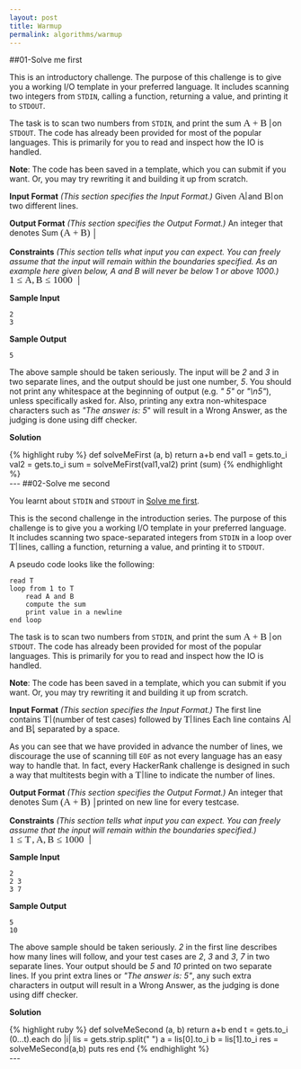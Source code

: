 ```yaml
---
layout: post
title: Warmup
permalink: algorithms/warmup
---
```

##01-Solve me first

This is an introductory challenge. The purpose of this challenge is to give you a working I/O template in your preferred language. It includes scanning two integers from `STDIN`, calling a function, returning a value, and printing it to `STDOUT`.

The task is to scan two numbers from `STDIN`, and print the sum <span class="MathJax_Preview"></span><span class="MathJax" id="MathJax-Element-27-Frame" role="textbox" aria-readonly="true"><nobr><span class="math" id="MathJax-Span-155" style="width: 3.39em; display: inline-block;"><span style="display: inline-block; position: relative; width: 2.757em; height: 0px; font-size: 123%;"><span style="position: absolute; clip: rect(1.854em 1000.002em 2.938em -0.359em); top: -2.708em; left: 0.002em;"><span class="mrow" id="MathJax-Span-156"><span class="mi" id="MathJax-Span-157" style="font-family: MathJax_Math-italic;">A</span><span class="mo" id="MathJax-Span-158" style="font-family: MathJax_Main; padding-left: 0.228em;">+</span><span class="mi" id="MathJax-Span-159" style="font-family: MathJax_Math-italic; padding-left: 0.228em;">B</span></span><span style="display: inline-block; width: 0px; height: 2.712em;"></span></span></span><span style="border-left-width: 0.003em; border-left-style: solid; display: inline-block; overflow: hidden; width: 0px; height: 1.114em; vertical-align: -0.164em;"></span></span></nobr></span><script type="math/tex" id="MathJax-Element-27">A+B</script> on `STDOUT`. The code has already been provided for most of the popular languages. This is primarily for you to read and inspect how the IO is handled.

**Note**: The code has been saved in a template, which you can submit if you want. Or, you may try rewriting it and building it up from scratch.

**Input Format** 
_(This section specifies the Input Format.)_ 
Given <span class="MathJax_Preview"></span><span class="MathJax" id="MathJax-Element-28-Frame" role="textbox" aria-readonly="true"><nobr><span class="math" id="MathJax-Span-160" style="width: 0.951em; display: inline-block;"><span style="display: inline-block; position: relative; width: 0.77em; height: 0px; font-size: 123%;"><span style="position: absolute; clip: rect(1.628em 1000.002em 2.622em -0.359em); top: -2.482em; left: 0.002em;"><span class="mrow" id="MathJax-Span-161"><span class="mi" id="MathJax-Span-162" style="font-family: MathJax_Math-italic;">A</span></span><span style="display: inline-block; width: 0px; height: 2.486em;"></span></span></span><span style="border-left-width: 0.003em; border-left-style: solid; display: inline-block; overflow: hidden; width: 0px; height: 1.003em; vertical-align: -0.053em;"></span></span></nobr></span><script type="math/tex" id="MathJax-Element-28">A</script> and <span class="MathJax_Preview"></span><span class="MathJax" id="MathJax-Element-29-Frame" role="textbox" aria-readonly="true"><nobr><span class="math" id="MathJax-Span-163" style="width: 0.951em; display: inline-block;"><span style="display: inline-block; position: relative; width: 0.77em; height: 0px; font-size: 123%;"><span style="position: absolute; clip: rect(1.673em 1000.002em 2.622em -0.359em); top: -2.482em; left: 0.002em;"><span class="mrow" id="MathJax-Span-164"><span class="mi" id="MathJax-Span-165" style="font-family: MathJax_Math-italic;">B</span></span><span style="display: inline-block; width: 0px; height: 2.486em;"></span></span></span><span style="border-left-width: 0.003em; border-left-style: solid; display: inline-block; overflow: hidden; width: 0px; height: 0.947em; vertical-align: -0.053em;"></span></span></nobr></span><script type="math/tex" id="MathJax-Element-29">B</script> on two different lines.

**Output Format** 
_(This section specifies the Output Format.)_ 
An integer that denotes Sum <span class="MathJax_Preview"></span><span class="MathJax" id="MathJax-Element-30-Frame" role="textbox" aria-readonly="true"><nobr><span class="math" id="MathJax-Span-166" style="width: 4.338em; display: inline-block;"><span style="display: inline-block; position: relative; width: 3.525em; height: 0px; font-size: 123%;"><span style="position: absolute; clip: rect(1.809em 1000.002em 3.119em -0.314em); top: -2.708em; left: 0.002em;"><span class="mrow" id="MathJax-Span-167"><span class="mo" id="MathJax-Span-168" style="font-family: MathJax_Main;">(</span><span class="mi" id="MathJax-Span-169" style="font-family: MathJax_Math-italic;">A</span><span class="mo" id="MathJax-Span-170" style="font-family: MathJax_Main; padding-left: 0.228em;">+</span><span class="mi" id="MathJax-Span-171" style="font-family: MathJax_Math-italic; padding-left: 0.228em;">B</span><span class="mo" id="MathJax-Span-172" style="font-family: MathJax_Main;">)</span></span><span style="display: inline-block; width: 0px; height: 2.712em;"></span></span></span><span style="border-left-width: 0.003em; border-left-style: solid; display: inline-block; overflow: hidden; width: 0px; height: 1.336em; vertical-align: -0.386em;"></span></span></nobr></span><script type="math/tex" id="MathJax-Element-30">(A + B)</script>

**Constraints** 
_(This section tells what input you can expect. You can freely assume that the input will remain within the boundaries specified. As an example here given below, A and B will never be below 1 or above 1000.)_ 
<span class="MathJax_Preview"></span><span class="MathJax" id="MathJax-Element-31-Frame" role="textbox" aria-readonly="true"><nobr><span class="math" id="MathJax-Span-173" style="width: 8.81em; display: inline-block;"><span style="display: inline-block; position: relative; width: 7.139em; height: 0px; font-size: 123%;"><span style="position: absolute; clip: rect(1.854em 1000.002em 3.028em -0.314em); top: -2.708em; left: 0.002em;"><span class="mrow" id="MathJax-Span-174"><span class="mn" id="MathJax-Span-175" style="font-family: MathJax_Main;">1</span><span class="mo" id="MathJax-Span-176" style="font-family: MathJax_Main; padding-left: 0.273em;">≤</span><span class="mi" id="MathJax-Span-177" style="font-family: MathJax_Math-italic; padding-left: 0.273em;">A</span><span class="mo" id="MathJax-Span-178" style="font-family: MathJax_Main;">,</span><span class="mi" id="MathJax-Span-179" style="font-family: MathJax_Math-italic; padding-left: 0.183em;">B</span><span class="mo" id="MathJax-Span-180" style="font-family: MathJax_Main; padding-left: 0.273em;">≤</span><span class="mn" id="MathJax-Span-181" style="font-family: MathJax_Main; padding-left: 0.273em;">1000</span></span><span style="display: inline-block; width: 0px; height: 2.712em;"></span></span></span><span style="border-left-width: 0.003em; border-left-style: solid; display: inline-block; overflow: hidden; width: 0px; height: 1.225em; vertical-align: -0.275em;"></span></span></nobr></span><script type="math/tex" id="MathJax-Element-31">1 \le A, B \le 1000</script>

**Sample Input**

```
2
3

```

**Sample Output**

```
5

```

The above sample should be taken seriously. The input will be _2_ and _3_ in two separate lines, and the output should be just one number, _5_. You should not print any whitespace at the beginning of output (e.g. _" 5"_ or _"\n5"_), unless specifically asked for. Also, printing any extra non-whitespace characters such as _"The answer is: 5_" will result in a Wrong Answer, as the judging is done using diff checker.


<strong>Solution</strong>
<div class='solution'>{% highlight ruby %}
def solveMeFirst (a, b)
    return a+b
end
val1 = gets.to_i
val2 = gets.to_i
sum = solveMeFirst(val1,val2)
print (sum)
{% endhighlight %}
</div>
---
##02-Solve me second

You learnt about `STDIN` and `STDOUT` in [Solve me first](https://www.hackerrank.com/challenges/solve-me-first).

This is the second challenge in the introduction series. The purpose of this challenge is to give you a working I/O template in your preferred language. It includes scanning two space-separated integers from `STDIN` in a loop over <span class="MathJax_Preview"></span><span class="MathJax" id="MathJax-Element-32-Frame" role="textbox" aria-readonly="true"><nobr><span class="math" id="MathJax-Span-182" style="width: 0.906em; display: inline-block;"><span style="display: inline-block; position: relative; width: 0.725em; height: 0px; font-size: 123%;"><span style="position: absolute; clip: rect(1.673em 1000.002em 2.622em -0.404em); top: -2.482em; left: 0.002em;"><span class="mrow" id="MathJax-Span-183"><span class="mi" id="MathJax-Span-184" style="font-family: MathJax_Math-italic;">T<span style="display: inline-block; overflow: hidden; height: 1px; width: 0.138em;"></span></span></span><span style="display: inline-block; width: 0px; height: 2.486em;"></span></span></span><span style="border-left-width: 0.003em; border-left-style: solid; display: inline-block; overflow: hidden; width: 0px; height: 0.947em; vertical-align: -0.053em;"></span></span></nobr></span><script type="math/tex" id="MathJax-Element-32">T</script> lines, calling a function, returning a value, and printing it to `STDOUT`.

A pseudo code looks like the following:

```
read T
loop from 1 to T
    read A and B
    compute the sum
    print value in a newline
end loop

```

The task is to scan two numbers from `STDIN`, and print the sum <span class="MathJax_Preview"></span><span class="MathJax" id="MathJax-Element-33-Frame" role="textbox" aria-readonly="true"><nobr><span class="math" id="MathJax-Span-185" style="width: 3.39em; display: inline-block;"><span style="display: inline-block; position: relative; width: 2.757em; height: 0px; font-size: 123%;"><span style="position: absolute; clip: rect(1.854em 1000.002em 2.938em -0.359em); top: -2.708em; left: 0.002em;"><span class="mrow" id="MathJax-Span-186"><span class="mi" id="MathJax-Span-187" style="font-family: MathJax_Math-italic;">A</span><span class="mo" id="MathJax-Span-188" style="font-family: MathJax_Main; padding-left: 0.228em;">+</span><span class="mi" id="MathJax-Span-189" style="font-family: MathJax_Math-italic; padding-left: 0.228em;">B</span></span><span style="display: inline-block; width: 0px; height: 2.712em;"></span></span></span><span style="border-left-width: 0.003em; border-left-style: solid; display: inline-block; overflow: hidden; width: 0px; height: 1.114em; vertical-align: -0.164em;"></span></span></nobr></span><script type="math/tex" id="MathJax-Element-33">A+B</script> on `STDOUT`. The code has already been provided for most of the popular languages. This is primarily for you to read and inspect how the IO is handled.

**Note**: The code has been saved in a template, which you can submit if you want. Or, you may try rewriting it and building it up from scratch.

**Input Format** 
_(This section specifies the Input Format.)_ 
The first line contains <span class="MathJax_Preview"></span><span class="MathJax" id="MathJax-Element-34-Frame" role="textbox" aria-readonly="true"><nobr><span class="math" id="MathJax-Span-190" style="width: 0.906em; display: inline-block;"><span style="display: inline-block; position: relative; width: 0.725em; height: 0px; font-size: 123%;"><span style="position: absolute; clip: rect(1.673em 1000.002em 2.622em -0.404em); top: -2.482em; left: 0.002em;"><span class="mrow" id="MathJax-Span-191"><span class="mi" id="MathJax-Span-192" style="font-family: MathJax_Math-italic;">T<span style="display: inline-block; overflow: hidden; height: 1px; width: 0.138em;"></span></span></span><span style="display: inline-block; width: 0px; height: 2.486em;"></span></span></span><span style="border-left-width: 0.003em; border-left-style: solid; display: inline-block; overflow: hidden; width: 0px; height: 0.947em; vertical-align: -0.053em;"></span></span></nobr></span><script type="math/tex" id="MathJax-Element-34">T</script> (number of test cases) followed by <span class="MathJax_Preview"></span><span class="MathJax" id="MathJax-Element-35-Frame" role="textbox" aria-readonly="true"><nobr><span class="math" id="MathJax-Span-193" style="width: 0.906em; display: inline-block;"><span style="display: inline-block; position: relative; width: 0.725em; height: 0px; font-size: 123%;"><span style="position: absolute; clip: rect(1.673em 1000.002em 2.622em -0.404em); top: -2.482em; left: 0.002em;"><span class="mrow" id="MathJax-Span-194"><span class="mi" id="MathJax-Span-195" style="font-family: MathJax_Math-italic;">T<span style="display: inline-block; overflow: hidden; height: 1px; width: 0.138em;"></span></span></span><span style="display: inline-block; width: 0px; height: 2.486em;"></span></span></span><span style="border-left-width: 0.003em; border-left-style: solid; display: inline-block; overflow: hidden; width: 0px; height: 0.947em; vertical-align: -0.053em;"></span></span></nobr></span><script type="math/tex" id="MathJax-Element-35">T</script> lines 
Each line contains <span class="MathJax_Preview"></span><span class="MathJax" id="MathJax-Element-36-Frame" role="textbox" aria-readonly="true"><nobr><span class="math" id="MathJax-Span-196" style="width: 0.951em; display: inline-block;"><span style="display: inline-block; position: relative; width: 0.77em; height: 0px; font-size: 123%;"><span style="position: absolute; clip: rect(1.628em 1000.002em 2.622em -0.359em); top: -2.482em; left: 0.002em;"><span class="mrow" id="MathJax-Span-197"><span class="mi" id="MathJax-Span-198" style="font-family: MathJax_Math-italic;">A</span></span><span style="display: inline-block; width: 0px; height: 2.486em;"></span></span></span><span style="border-left-width: 0.003em; border-left-style: solid; display: inline-block; overflow: hidden; width: 0px; height: 1.003em; vertical-align: -0.053em;"></span></span></nobr></span><script type="math/tex" id="MathJax-Element-36">A</script> and <span class="MathJax_Preview"></span><span class="MathJax" id="MathJax-Element-37-Frame" role="textbox" aria-readonly="true"><nobr><span class="math" id="MathJax-Span-199" style="width: 0.951em; display: inline-block;"><span style="display: inline-block; position: relative; width: 0.77em; height: 0px; font-size: 123%;"><span style="position: absolute; clip: rect(1.673em 1000.002em 2.622em -0.359em); top: -2.482em; left: 0.002em;"><span class="mrow" id="MathJax-Span-200"><span class="mi" id="MathJax-Span-201" style="font-family: MathJax_Math-italic;">B</span></span><span style="display: inline-block; width: 0px; height: 2.486em;"></span></span></span><span style="border-left-width: 0.003em; border-left-style: solid; display: inline-block; overflow: hidden; width: 0px; height: 0.947em; vertical-align: -0.053em;"></span></span></nobr></span><script type="math/tex" id="MathJax-Element-37">B</script>, separated by a space.

As you can see that we have provided in advance the number of lines, we discourage the use of scanning till `EOF` as not every language has an easy way to handle that. In fact, every HackerRank challenge is designed in such a way that multitests begin with a <span class="MathJax_Preview"></span><span class="MathJax" id="MathJax-Element-38-Frame" role="textbox" aria-readonly="true"><nobr><span class="math" id="MathJax-Span-202" style="width: 0.906em; display: inline-block;"><span style="display: inline-block; position: relative; width: 0.725em; height: 0px; font-size: 123%;"><span style="position: absolute; clip: rect(1.673em 1000.002em 2.622em -0.404em); top: -2.482em; left: 0.002em;"><span class="mrow" id="MathJax-Span-203"><span class="mi" id="MathJax-Span-204" style="font-family: MathJax_Math-italic;">T<span style="display: inline-block; overflow: hidden; height: 1px; width: 0.138em;"></span></span></span><span style="display: inline-block; width: 0px; height: 2.486em;"></span></span></span><span style="border-left-width: 0.003em; border-left-style: solid; display: inline-block; overflow: hidden; width: 0px; height: 0.947em; vertical-align: -0.053em;"></span></span></nobr></span><script type="math/tex" id="MathJax-Element-38">T</script> line to indicate the number of lines.

**Output Format** 
_(This section specifies the Output Format.)_ 
An integer that denotes Sum <span class="MathJax_Preview"></span><span class="MathJax" id="MathJax-Element-39-Frame" role="textbox" aria-readonly="true"><nobr><span class="math" id="MathJax-Span-205" style="width: 4.338em; display: inline-block;"><span style="display: inline-block; position: relative; width: 3.525em; height: 0px; font-size: 123%;"><span style="position: absolute; clip: rect(1.809em 1000.002em 3.119em -0.314em); top: -2.708em; left: 0.002em;"><span class="mrow" id="MathJax-Span-206"><span class="mo" id="MathJax-Span-207" style="font-family: MathJax_Main;">(</span><span class="mi" id="MathJax-Span-208" style="font-family: MathJax_Math-italic;">A</span><span class="mo" id="MathJax-Span-209" style="font-family: MathJax_Main; padding-left: 0.228em;">+</span><span class="mi" id="MathJax-Span-210" style="font-family: MathJax_Math-italic; padding-left: 0.228em;">B</span><span class="mo" id="MathJax-Span-211" style="font-family: MathJax_Main;">)</span></span><span style="display: inline-block; width: 0px; height: 2.712em;"></span></span></span><span style="border-left-width: 0.003em; border-left-style: solid; display: inline-block; overflow: hidden; width: 0px; height: 1.336em; vertical-align: -0.386em;"></span></span></nobr></span><script type="math/tex" id="MathJax-Element-39">(A + B)</script> printed on new line for every testcase.

**Constraints** 
_(This section tells what input you can expect. You can freely assume that the input will remain within the boundaries specified.)_ 
<span class="MathJax_Preview"></span><span class="MathJax" id="MathJax-Element-40-Frame" role="textbox" aria-readonly="true"><nobr><span class="math" id="MathJax-Span-212" style="width: 10.255em; display: inline-block;"><span style="display: inline-block; position: relative; width: 8.313em; height: 0px; font-size: 123%;"><span style="position: absolute; clip: rect(1.854em 1000.002em 3.028em -0.314em); top: -2.708em; left: 0.002em;"><span class="mrow" id="MathJax-Span-213"><span class="mn" id="MathJax-Span-214" style="font-family: MathJax_Main;">1</span><span class="mo" id="MathJax-Span-215" style="font-family: MathJax_Main; padding-left: 0.273em;">≤</span><span class="mi" id="MathJax-Span-216" style="font-family: MathJax_Math-italic; padding-left: 0.273em;">T<span style="display: inline-block; overflow: hidden; height: 1px; width: 0.138em;"></span></span><span class="mo" id="MathJax-Span-217" style="font-family: MathJax_Main;">,</span><span class="mi" id="MathJax-Span-218" style="font-family: MathJax_Math-italic; padding-left: 0.183em;">A</span><span class="mo" id="MathJax-Span-219" style="font-family: MathJax_Main;">,</span><span class="mi" id="MathJax-Span-220" style="font-family: MathJax_Math-italic; padding-left: 0.183em;">B</span><span class="mo" id="MathJax-Span-221" style="font-family: MathJax_Main; padding-left: 0.273em;">≤</span><span class="mn" id="MathJax-Span-222" style="font-family: MathJax_Main; padding-left: 0.273em;">1000</span></span><span style="display: inline-block; width: 0px; height: 2.712em;"></span></span></span><span style="border-left-width: 0.003em; border-left-style: solid; display: inline-block; overflow: hidden; width: 0px; height: 1.225em; vertical-align: -0.275em;"></span></span></nobr></span><script type="math/tex" id="MathJax-Element-40">1 \le T, A, B \le 1000</script>

**Sample Input**

```
2
2 3
3 7

```

**Sample Output**

```
5
10

```

The above sample should be taken seriously. _2_ in the first line describes how many lines will follow, and your test cases are _2_, _3_ and _3_, _7_ in two separate lines. Your output should be _5_ and _10_ printed on two separate lines. If you print extra lines or _"The answer is: 5"_, any such extra characters in output will result in a Wrong Answer, as the judging is done using diff checker.


<strong>Solution</strong>
<div class='solution'>{% highlight ruby %}
def solveMeSecond (a, b)
    return a+b
end
t = gets.to_i
(0...t).each do |i|
    lis = gets.strip.split(" ")
    a = lis[0].to_i
    b = lis[1].to_i
    res = solveMeSecond(a,b)
    puts res
end
{% endhighlight %}
</div>
---
